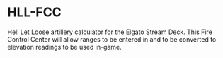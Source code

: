 # HLL-FCC
Hell Let Loose artillery calculator for the Elgato Stream Deck. This Fire Control Center will allow ranges to be entered in and to be converted to elevation readings to be used in-game. 
